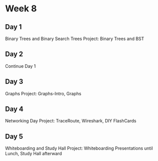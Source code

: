 # Week 8

## Day 1

Binary Trees and Binary Search Trees
Project: Binary Trees and BST

## Day 2

Continue Day 1

## Day 3

Graphs
Project: Graphs-Intro, Graphs

## Day 4

Networking Day
Project: TraceRoute, Wireshark, DIY FlashCards

## Day 5

Whiteboarding and Study Hall
Project: Whiteboarding Presentations until Lunch, Study Hall afterward
